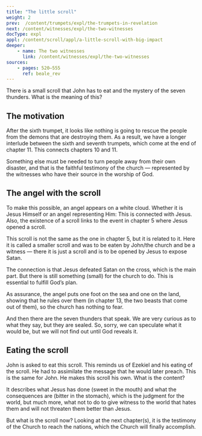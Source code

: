 ```yaml
---
title: "The little scroll"
weight: 2
prev:  /content/trumpets/expl/the-trumpets-in-revelation
next: /content/witnesses/expl/the-two-witnesses
docType: expl
appl: /content/scroll/appl/a-little-scroll-with-big-impact
deeper:
    - name: The two witnesses
      link: /content/witnesses/expl/the-two-witnesses
sources: 
    - pages: 520–555
      ref: beale_rev
---
```


There is a small scroll that John has to eat and the mystery of the seven thunders. What is the meaning of this?

## The motivation

<a name="0e5a"></a>
After the sixth trumpet, it looks like nothing is going to rescue the people from the demons that are destroying them. As a result, we have a longer interlude between the sixth and seventh trumpets, which come at the end of chapter 11. This connects chapters 10 and 11.

Something else must be needed to turn people away from their own disaster, and that is the faithful testimony of the church — represented by the witnesses who have their source in the worship of God.

## The angel with the scroll

<a name="6058"></a>
To make this possible, an angel appears on a white cloud. Whether it is Jesus Himself or an angel representing Him: This is connected with Jesus. Also, the existence of a scroll links to the event in chapter 5 where Jesus opened a scroll.

This scroll is not the same as the one in chapter 5, but it is related to it. Here it is called a smaller scroll and was to be eaten by John/the church and be a witness — there it is just a scroll and is to be opened by Jesus to expose Satan.

The connection is that Jesus defeated Satan on the cross, which is the main part. But there is still something (small) for the church to do. This is essential to fulfill God’s plan.

As assurance, the angel puts one foot on the sea and one on the land, showing that he rules over them (in chapter 13, the two beasts that come out of them), so the church has nothing to fear.

And then there are the seven thunders that speak. We are very curious as to what they say, but they are sealed. So, sorry, we can speculate what it would be, but we will not find out until God reveals it.

## Eating the scroll

<a name="c6ef"></a>
John is asked to eat this scroll. This reminds us of Ezekiel and his eating of the scroll. He had to assimilate the message that he would later preach. This is the same for John. He makes this scroll his own. What is the content?

It describes what Jesus has done (sweet in the mouth) and what the consequences are (bitter in the stomach), which is the judgment for the world, but much more, what not to do to give witness to the world that hates them and will not threaten them better than Jesus.

But what is the scroll now? Looking at the next chapter(s), it is the testimony of the Church to reach the nations, which the Church will finally accomplish.
